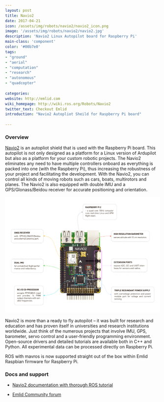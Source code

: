 ```yaml
---
layout: post
title: Navio2
date: 2017-04-21
icon: /assets/img/robots/navio2/navio2_icon.png
image: '/assets/img/robots/navio2/navio2.jpg'
description: 'Navio2 Linux Autopilot board for Raspberry Pi'
main-class: 'component'
color: '#00b7e0'
tags:
- "ground"
- "aerial"
- "computation"
- "research"
- "autonomous"
- "quadcopter"

categories:
website: http://emlid.com
wiki_homepage: http://wiki.ros.org/Robots/Navio2
twitter_text: Checkout Emlid
introduction: "Navio2 Autopliot Sheild for Raspberry Pi board"

---
```


### Overview

[Navio2](https://emlid.com/navio) is an autopliot shield that is used with the Raspberry Pi board. This autopilot is not only designed as a platform for a Linux version of Ardupilot but also as a platform for your custom robotic projects. The Navio2 eliminates any need to have multiple controllers onboard as everything is packed into one (with the Raspberry Pi), thus increasing the robustness of your project and facilitating the development. With the Navio2, you can control all kinds of moving robots such as cars, boats, multirotors and planes. The Navio2 is also equipped with double IMU and a GPS/Glonass/Beidou receiver for accurate positioning and orientation.

![Navio2 board](/assets/img/robots/navio2/navio2_features.jpg)

Navio2 is more than a ready to fly autopilot – it was built for research and education and has proven itself in universities and research institutions worldwide. Just think of the numerous projects that involve IMU, GPS, barometer, servo control and a user-friendly programming environment. Open-source drivers and detailed tutorials are available both in C++ and Python. All experimental data can be processed directly on Raspberry Pi.

ROS with mavros is now supported straight out of the box within Emlid Raspbian firmware for Raspberry Pi.

### Docs and support


* [Navio2 documentation with thorough ROS tutorial](https://docs.emlid.com/navio2)

* [Emlid Community forum](https://community.emlid.com)

